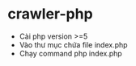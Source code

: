 # crawler-php

* Cài php version >=5 
* Vào thư mục chứa file index.php
* Chạy command php index.php

